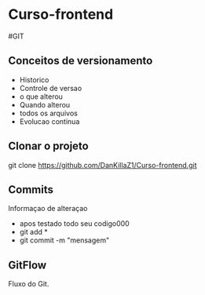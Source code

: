 # Curso-frontend

#GIT
## Conceitos de versionamento
- Historico
- Controle de versao
- o que alterou
- Quando alterou
- todos os arquivos
- Evolucao continua

## Clonar o projeto
git clone https://github.com/DanKillaZ1/Curso-frontend.git

## Commits
Informaçao de alteraçao
- apos testado todo seu codigo000
- git add *
- git commit -m "mensagem"

## GitFlow
Fluxo do Git.